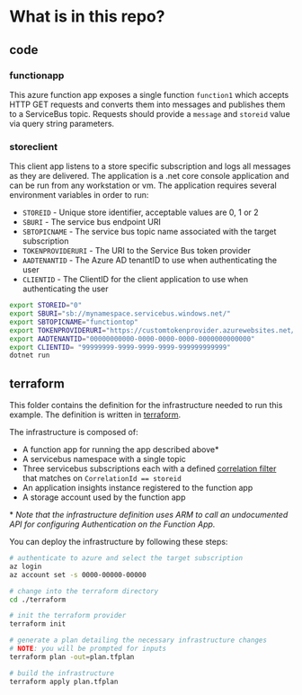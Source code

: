 # What is in this repo?

## code
### functionapp
This azure function app exposes a single function ```function1``` which accepts HTTP GET requests and converts them into messages and publishes them to a ServiceBus topic. Requests should provide a ```message``` and ```storeid``` value via query string parameters.

### storeclient
This client app listens to a store specific subscription and logs all messages as they are delivered. The application is a .net core console application and can be run from any workstation or vm. The application requires several environment variables in order to run:
  * ```STOREID``` - Unique store identifier, acceptable values are 0, 1 or 2 
  * ```SBURI``` - The service bus endpoint URI
  * ```SBTOPICNAME``` - The service bus topic name associated with the target subscription
  * ```TOKENPROVIDERURI``` - The URI to the Service Bus token provider
  * ```AADTENANTID``` - The Azure AD tenantID to use when authenticating the user
  * ```CLIENTID``` - The ClientID for the client application to use when authenticating the user

```bash
export STOREID="0"
export SBURI="sb://mynamespace.servicebus.windows.net/"
export SBTOPICNAME="functiontop"
export TOKENPROVIDERURI="https://customtokenprovider.azurewebsites.net/api/getServiceBusToken"
export AADTENANTID="00000000000-0000-0000-0000-0000000000000"
export CLIENTID= "99999999-9999-9999-9999-999999999999"
dotnet run
```

## terraform
This folder contains the definition for the infrastructure needed to run this example. The definition is written in [terraform](https://www.terraform.io/docs/providers/azurerm/index.html).

The infrastructure is composed of:
  * A function app for running the app described above\*
  * A servicebus namespace with a single topic
  * Three servicebus subscriptions each with a defined [correlation filter](https://docs.microsoft.com/en-us/azure/service-bus-messaging/topic-filters) that matches on ```CorrelationId == storeid```
  * An application insights instance registered to the function app
  * A storage account used by the function app

  
\* *Note that the infrastructure definition uses ARM to call an undocumented API for configuring Authentication on the Function App.*

You can deploy the infrastructure by following these steps:
```bash
# authenticate to azure and select the target subscription
az login
az account set -s 0000-00000-00000

# change into the terraform directory
cd ./terraform

# init the terraform provider
terraform init

# generate a plan detailing the necessary infrastructure changes
# NOTE: you will be prompted for inputs
terraform plan -out=plan.tfplan 

# build the infrastructure
terraform apply plan.tfplan
```